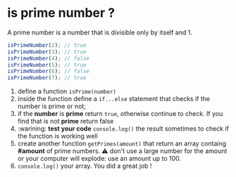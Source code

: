 # is prime number ?

A prime number is a number that is divisible only by itself and 1.

```javascript
isPrimeNumber(2); // true
isPrimeNumber(3); // true
isPrimeNumber(4); // false
isPrimeNumber(5); // true
isPrimeNumber(6); // false
isPrimeNumber(7); // true
```
1. define a function `isPrime(number)`
2. inside the function define a `if...else` statement that checks if the number is prime or not;
3. if the **number** is **prime** return `true`, otherwise continue to check. If you find that is not **prime** return false
4. :warining: **test your code** `console.log()` the result sometimes to check if the function is working well
5. create another function `getPrimes(amount)` that return an array containg **#amount** of prime numbers. :warning: don't use a large number for the amount or your computer will explode: use an amount up to 100.
6. `console.log()` your array. You did a great job !
